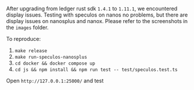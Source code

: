 After upgrading from ledger rust sdk `1.4.1` to `1.11.1`, we encountered display issues. Testing with speculos on nanos no problems, but there are display issues on nanosplus and nanox. Please refer to the screenshots in the `images` folder.

To reproduce:

1. `make release`
2. `make run-speculos-nanosplus`
3. `cd docker && docker compose up`
4. `cd js && npm install && npm run test -- test/speculos.test.ts`

Open `http://127.0.0.1:25000/` and test
